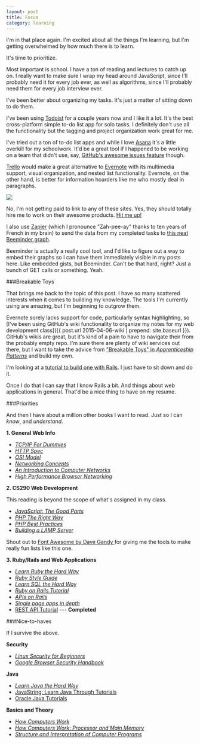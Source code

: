 ```yaml
---
layout: post
title: Focus
category: learning
---
```


I'm in that place again. I'm excited about all the things I'm learning, but I'm getting overwhelmed by how much there is to learn.

It's time to prioritize.

Most important is school. I have a ton of reading and lectures to catch up on. I really want to make sure I wrap my head around JavaScript, since I'll probably need it for every job ever, as well as algorithms, since I'll probably need them for every job interview ever.

I've been better about organizing my tasks. It's just a matter of sitting down to do them.

I've been using [Todoist](https://todoist.com/) for a couple years now and I like it a lot. It's the best cross-platform simple to-do list app for solo tasks. I definitely don't use all the functionality but the tagging and project organization work great for me.

<aside>
	<p>
		I've tried out a ton of to-do list apps and while I love <a href="https://asana.com/">Asana</a> it's a little overkill for my schoolwork. It'd be a great tool if I happened to be working on a team that didn't use, say, <a href="https://guides.github.com/features/issues/">GitHub's awesome issues feature</a> though.</p>
	<p>
		<a href="https://trello.com/">Trello</a> would make a great alternative to <a href="https://evernote.com/">Evernote</a> with its multimedia support, visual organization, and nested list functionality. Evernote, on the other hand, is better for information hoarders like me who mostly deal in paragraphs.</p>
</aside>

<img class="" src="{{ site.url }}/assets/files/wk4tasks.png"/>

<aside>
	<p>
		No, I'm not getting paid to link to any of these sites. Yes, they should totally hire me to work on their awesome products. <a href="https://twitter.com/speesbag/">Hit me up! <i class="fa fa-twitter"></i> <i class="fa fa-heart"></i></a></p>
</aside>

I also use [Zapier](https://zapier.com/) (which I pronounce "Zah-pee-ay" thanks to ten years of French in my brain) to send the data from my completed tasks to [this neat Beeminder graph](https://www.beeminder.com/speesbag/goals/schoolwork).

Beeminder is actually a really cool tool, and I'd like to figure out a way to embed their graphs so I can have them immediately visible in my posts here. Like embedded gists, but Beeminder. Can't be that hard, right? Just a bunch of GET calls or something. Yeah.






###Breakable Toys

That brings me back to the topic of this post. I have so many scattered interests when it comes to building my knowledge. The tools I'm currently using are amazing, but I'm beginning to outgrow them.

Evernote sorely lacks support for code, particularly syntax highlighting, so [I've been using GitHub's wiki functionality to organize my notes for my web development class]({{ post.url 2015-04-06-wiki | prepend: site.baseurl }}). GitHub's wikis are great, but it's kind of a pain to have to navigate their from the probably empty repo. I'm sure there are plenty of wiki services out there, but I want to take the advice from ["Breakable Toys" in <i class="fa fa-book"></i> *Apprenticeship Patterns*](http://chimera.labs.oreilly.com/books/1234000001813/ch05.html#breakable_toys) and build my own.

I'm looking at a [tutorial to build one with Rails](http://www.devx.com/webdev/Article/34200?trk=DXRSS_LATEST). I just have to sit down and do it.

Once I do that I can say that I know Rails a bit. And things about web applications in general. That'd be a nice thing to have on my resume.






###Priorities

And then I have about a million other books I want to read. Just so I can *know*, and *understand*.

**1. General Web Info**

- [<i class="fa fa-book"></i> *TCP/IP For Dummies*](http://smile.amazon.com/TCP-IP-Dummies-Candace-Leiden-ebook/dp/B002MZUPUG/ref=tmm_kin_title_0?_encoding=UTF8&sr=8-6&qid=1425965841)
- [<i class="fa fa-list-alt"></i> *HTTP Spec*](http://tools.ietf.org/html/rfc2616)
- [<i class="fa fa-list-alt"></i> *OSI Model*](http://en.wikipedia.org/wiki/OSI_model)
- [<i class="fa fa-book"></i> *Networking Concepts*](https://developer.apple.com/library/mac/documentation/NetworkingInternet/Conceptual/NetworkingConcepts/Introduction/Introduction.html#//apple_ref/doc/uid/TP40012487-CH1-SW1)
- [<i class="fa fa-book"></i> *An Introduction to Computer Networks*](http://intronetworks.cs.luc.edu/current/ComputerNetworks.pdf)
- [<i class="fa fa-book"></i> *High Performance Browser Networking*](http://chimera.labs.oreilly.com/books/1230000000545/index.html)

**2. CS290 Web Development**

This reading is beyond the scope of what's assigned in my class.

- [<i class="fa fa-book"></i> *JavaScript: The Good Parts*](http://smile.amazon.com/gp/product/B0026OR2ZY/ref=kinw_myk_ro_title)
- [<i class="fa fa-book"></i> *PHP The Right Way*](http://www.phptherightway.com/)
- [<i class="fa fa-book"></i> *PHP Best Practices*](https://phpbestpractices.org/)
- [<i class="fa fa-book"></i> *Building a LAMP Server*](http://lamphowto.com/)

<aside>
	Shout out to <a href="http://fontawesome.io/">Font Awesome by Dave Gandy <i class="fa fa-heart"></i></a> for giving me the tools to make really fun lists like this one.
</aside>

**3. Ruby/Rails and Web Applications**

- [<i class="fa fa-puzzle-piece"></i> *Learn Ruby the Hard Way*](http://learnrubythehardway.org/book/)
- [<i class="fa fa-list-alt"></i> *Ruby Style Guide*](https://github.com/bbatsov/ruby-style-guide)
- [<i class="fa fa-puzzle-piece"></i> *Learn SQL the Hard Way*](http://sql.learncodethehardway.org/book/)
- [<i class="fa fa-puzzle-piece"></i> *Ruby on Rails Tutorial*](https://www.railstutorial.org/book)
- [<i class="fa fa-book"></i> *APIs on Rails*](http://apionrails.icalialabs.com/book)
- [<i class="fa fa-book"></i> *Single page apps in depth*](http://singlepageappbook.com/index.html)
- [<i class="fa fa-list-alt"></i> REST API Tutorial](http://www.restapitutorial.com/index.html?utm_expid=59305729-0._AkKuacFSlaUc_EB2EKW5w.0&utm_referrer=http%3A%2F%2Fwww.restapitutorial.com%2Flessons%2Frestquicktips.html) --- <i class="fa fa-check-square-o"></i> <b>Completed</b>






###Nice-to-haves

If I survive the above.

**Security**

- [<i class="fa fa-book"></i> *Linux Security for Beginners*](http://www.linuxtopia.org/LinuxSecurity/LinuxSecurity_TOC.html)
- [<i class="fa fa-book"></i> *Google Browser Security Handbook*](https://code.google.com/p/browsersec/wiki/Main)

**Java**

- [<i class="fa fa-puzzle-piece"></i> *Learn Java the Hard Way*](https://learnjavathehardway.org/)
- [<i class="fa fa-puzzle-piece"></i> JavaString: Learn Java Through Tutorials](http://www.javastring.org/)
- [<i class="fa fa-puzzle-piece"></i> Oracle Java Tutorials](https://docs.oracle.com/javase/tutorial/)


**Basics and Theory**

- [<i class="fa fa-book"></i> *How Computers Work*](http://www.amazon.com/How-Computers-Work-9th-Edition/dp/0789736136)
- [<i class="fa fa-book"></i> *How Computers Work: Processor and Main Memory*](http://www.fastchip.net/howcomputerswork/p1.html)
- [<i class="fa fa-book"></i> *Structure and Interpretation of Computer Programs*](http://mitpress.mit.edu/sicp/)